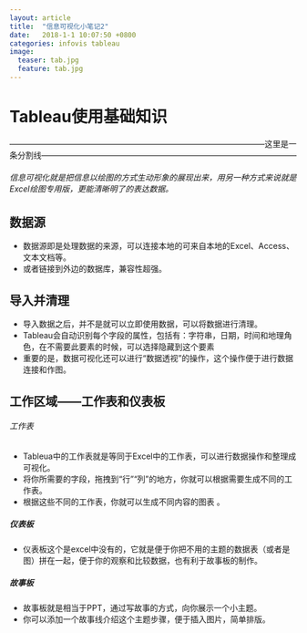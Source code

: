 ```yaml
---
layout: article
title:  "信息可视化小笔记2"
date:   2018-1-1 10:07:50 +0800
categories: infovis tableau
image: 
  teaser: tab.jpg
  feature: tab.jpg
---
```




# Tableau使用基础知识


————————————————————————————————这里是一条分割线————————————————————————————————


###### 信息可视化就是把信息以绘图的方式生动形象的展现出来，用另一种方式来说就是Excel绘图专用版，更能清晰明了的表达数据。

## 数据源
- 数据源即是处理数据的来源，可以连接本地的可来自本地的Excel、Access、文本文档等。
- 或者链接到外边的数据库，兼容性超强。

## 导入并清理
- 导入数据之后，并不是就可以立即使用数据，可以将数据进行清理。
- Tableau会自动识别每个字段的属性，包括有：字符串，日期，时间和地理角色，在不需要此要素的时候，可以选择隐藏到这个要素
- 重要的是，数据可视化还可以进行“数据透视”的操作，这个操作便于进行数据连接和作图。

## 工作区域——工作表和仪表板

###### 工作表
- Tableua中的工作表就是等同于Excel中的工作表，可以进行数据操作和整理成可视化。
- 将你所需要的字段，拖拽到“行”“列”的地方，你就可以根据需要生成不同的工作表。
- 根据这些不同的工作表，你就可以生成不同内容的图表
。

##### 仪表板
- 仪表板这个是excel中没有的，它就是便于你把不用的主题的数据表（或者是图）拼在一起，便于你的观察和比较数据，也有利于故事板的制作。

##### 故事板
- 故事板就是相当于PPT，通过写故事的方式，向你展示一个小主题。
- 你可以添加一个故事线介绍这个主题步骤，便于插入图片，简单排版。
